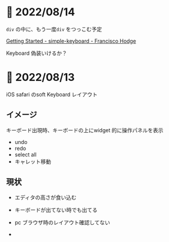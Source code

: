 # 📝 2022/08/14

`div` の中に、もう一度`div` をつっこむ予定

[Getting Started - simple-keyboard - Francisco Hodge](https://hodgef.com/simple-keyboard/getting-started/)

Keyboard 偽装いけるか？

# 📝 2022/08/13

iOS safari のsoft Keyboard レイアウト

## イメージ

キーボード出現時、キーボードの上にwidget 的に操作パネルを表示

- undo
- redo
- select all
- キャレット移動

## 現状

- エディタの高さが食い込む
- キーボードが出てない時でも出てる
- pc ブラウザ時のレイアウト確認してない

-
